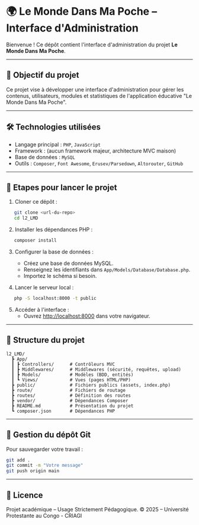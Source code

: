 # 🌍 Le Monde Dans Ma Poche – Interface d'Administration

Bienvenue ! Ce dépôt contient l'interface d'administration du projet **Le Monde Dans Ma Poche**.

---

## 📌 Objectif du projet

Ce projet vise à développer une interface d'administration pour gérer les contenus, utilisateurs, modules et statistiques de l'application éducative "Le Monde Dans Ma Poche".

---

## 🛠️ Technologies utilisées

- Langage principal : `PHP`, `JavaScript`
- Framework : (aucun framework majeur, architecture MVC maison)
- Base de données : `MySQL`
- Outils : `Composer`, `Font Awesome`, `Erusev/Parsedown`, `Altorouter`, `GitHub`

---

## 🚀 Etapes pour lancer le projet

1. Cloner ce dépôt :

```bash
   git clone <url-du-repo>
   cd l2_LMD
```

2. Installer les dépendances PHP :

```bash
   composer install
```

3. Configurer la base de données :
   - Créez une base de données MySQL.
   - Renseignez les identifiants dans `App/Models/Database/Database.php`.
   - Importez le schéma si besoin.

4. Lancer le serveur local :

```bash
   php -S localhost:8000 -t public
```

5. Accéder à l'interface :
   - Ouvrez [http://localhost:8000](http://localhost:8000) dans votre navigateur.

---

## 📁 Structure du projet

```
l2_LMD/
  ┣ App/
  ┃ ┣ Controllers/      # Contrôleurs MVC
  ┃ ┣ Middlewares/      # Middlewares (sécurité, requêtes, upload)
  ┃ ┣ Models/           # Modèles (BDD, entités)
  ┃ ┗ Views/            # Vues (pages HTML/PHP)
  ┣ public/             # Fichiers publics (assets, index.php)
  ┣ route/              # Fichiers de routage
  ┣ routes/             # Définition des routes
  ┣ vendor/             # Dépendances Composer
  ┣ README.md           # Présentation du projet
  ┗ composer.json       # Dépendances PHP
```

---

## 🔁 Gestion du dépôt Git

Pour sauvegarder votre travail :

```bash
git add .
git commit -m "Votre message"
git push origin main
```

---

## 📄 Licence

Projet académique – Usage Strictement Pédagogique.
© 2025 – Université Protestante au Congo - CRIAGI

